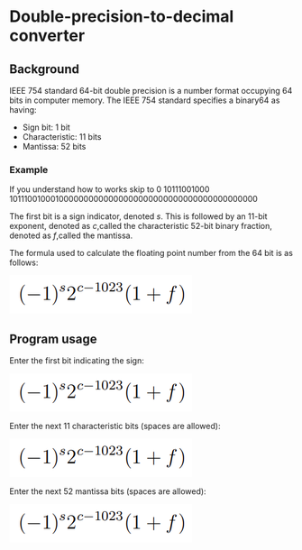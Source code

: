 # Double-precision-to-decimal converter

## Background
 IEEE 754 standard 64-bit double precision is a number format occupying  64 bits in computer memory.
 The IEEE 754 standard specifies a binary64 as having:

 - Sign bit: 1 bit
 - Characteristic: 11 bits
 - Mantissa: 52 bits

### Example
If you understand how to works skip to 
0 10111001000 1011100100010000000000000000000000000000000000000000

The first bit is a sign indicator, denoted *s*.
This is followed by an 11-bit exponent, denoted as *c*,called the characteristic
52-bit binary fraction, denoted as *f*,called the mantissa.

The formula used to calculate the floating point number from the 64 bit is as follows:

![Math Expression](Images/IEEE_formula.png)

## Program usage
Enter the first bit indicating the sign:

![Math Expression](Images/IEEE_formula.png)

Enter the next 11 characteristic bits (spaces are allowed):

![Math Expression](Images/IEEE_formula.png)

Enter the next 52 mantissa bits (spaces are allowed):

![Math Expression](Images/IEEE_formula.png)
